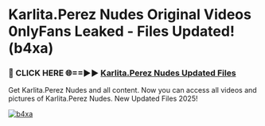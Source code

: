 # Karlita.Perez Nudes Original Videos 0nlyFans Leaked - Files Updated! (b4xa)

<h3>🔴 CLICK HERE 🌐==►► <a href="https://tinyurl.com/52m3yx9h" rel="nofollow">Karlita.Perez Nudes Updated Files</a></h3>

Get Karlita.Perez Nudes and all content. Now you can access all videos and pictures of Karlita.Perez Nudes. New Updated Files 2025!

[![b4xa](https://i.imgur.com/TnHtlc8.gif)](https://tinyurl.com/52m3yx9h)
